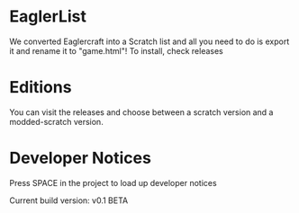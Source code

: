 # EaglerList
We converted Eaglercraft into a Scratch list and all you need to do is export it and rename it to "game.html"!
To install, check releases

# Editions
You can visit the releases and choose between a scratch version and a modded-scratch version.

# Developer Notices
Press SPACE in the project to load up developer notices

Current build version: v0.1 BETA
